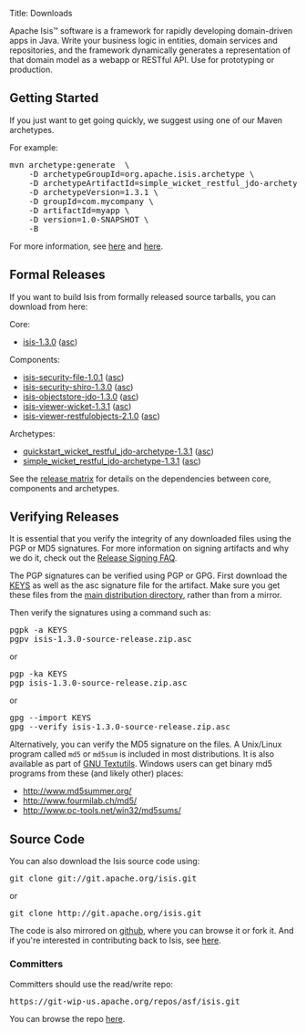 Title: Downloads

Apache Isis&trade; software is a framework for rapidly developing domain-driven apps in Java. Write your business logic in entities, domain services and repositories, and the framework dynamically generates a representation of that domain model as a webapp or RESTful API.  Use for prototyping or production.

## Getting Started

If you just want to get going quickly, we suggest using one of our Maven archetypes.

For example:

<pre>
mvn archetype:generate  \
    -D archetypeGroupId=org.apache.isis.archetype \
    -D archetypeArtifactId=simple_wicket_restful_jdo-archetype \
    -D archetypeVersion=1.3.1 \
    -D groupId=com.mycompany \
    -D artifactId=myapp \
    -D version=1.0-SNAPSHOT \
    -B
</pre>

For more information, see [here](getting-started/simple-archetype.html) and [here](getting-started/quickstart-archetype.html).

## Formal Releases

If you want to build Isis from formally released source tarballs, you can download from here:

Core:

* [isis-1.3.0](https://dist.apache.org/repos/dist/release/isis/isis-core/isis-1.3.0-source-release.zip) ([asc](https://dist.apache.org/repos/dist/release/isis/isis-core/isis-1.3.0-source-release.zip.asc))

Components:

* [isis-security-file-1.0.1](https://dist.apache.org/repos/dist/release/isis/component/security/file/isis-security-file-1.0.1-source-release.zip) ([asc](https://dist.apache.org/repos/dist/release/isis/component/security/file/isis-security-file-1.0.1-source-release.zip.asc))
* [isis-security-shiro-1.3.0](https://dist.apache.org/repos/dist/release/isis/component/security/shiro/isis-security-shiro-1.3.0-source-release.zip) ([asc](https://dist.apache.org/repos/dist/release/isis/component/security/shiro/isis-security-shiro-1.3.0-source-release.zip.asc))
* [isis-objectstore-jdo-1.3.0](https://dist.apache.org/repos/dist/release/isis/component/objectstore/jdo/isis-objectstore-jdo-1.3.0-source-release.zip) ([asc](https://dist.apache.org/repos/dist/release/isis/component/objectstore/jdo/isis-objectstore-jdo-1.3.0-source-release.zip.asc))
* [isis-viewer-wicket-1.3.1](https://dist.apache.org/repos/dist/release/isis/component/viewer/wicket/isis-viewer-wicket-1.3.1-source-release.zip) ([asc](https://dist.apache.org/repos/dist/release/isis/component/viewer/wicket/isis-viewer-wicket-1.3.1-source-release.zip.asc))
* [isis-viewer-restfulobjects-2.1.0](https://dist.apache.org/repos/dist/release/isis/component/viewer/restfulobjects/isis-viewer-restfulobjects-2.1.0-source-release.zip) ([asc](https://dist.apache.org/repos/dist/release/isis/component/viewer/restfulobjects/isis-viewer-restfulobjects-2.1.0-source-release.zip.asc))

Archetypes:

* [quickstart_wicket_restful_jdo-archetype-1.3.1](https://dist.apache.org/repos/dist/release/isis/archetype/quickstart_wicket_restful_jdo-archetype/quickstart_wicket_restful_jdo-archetype-1.3.1-source-release.zip) ([asc](https://dist.apache.org/repos/dist/release/isis/archetype/quickstart_wicket_restful_jdo-archetype/quickstart_wicket_restful_jdo-archetype-1.3.1-source-release.zip.asc))
* [simple_wicket_restful_jdo-archetype-1.3.1](https://dist.apache.org/repos/dist/release/isis/archetype/simple_wicket_restful_jdo-archetype/simple_wicket_restful_jdo-archetype-1.3.1-source-release.zip) ([asc](https://dist.apache.org/repos/dist/release/isis/archetype/simple_wicket_restful_jdo-archetype/simple_wicket_restful_jdo-archetype-1.3.1-source-release.zip.asc))

See the [release matrix](release-matrix.html) for details on the dependencies between core, components and archetypes.

## Verifying Releases

It is essential that you verify the integrity of any downloaded files using
the PGP or MD5 signatures.  For more information on signing artifacts and
why we do it, check out the
[Release Signing FAQ](http://www.apache.org/dev/release-signing.html).

The PGP signatures can be verified using PGP or GPG.  First download the [KEYS](https://git-wip-us.apache.org/repos/asf/isis/repo?p=isis.git;a=blob_plain;f=KEYS;hb=master) as well as the asc signature file for the artifact.  Make sure you get these files from the [main distribution directory](https://dist.apache.org/repos/dist/release/isis/), rather than from a mirror.

Then verify the signatures using a command such as:

<pre>
pgpk -a KEYS
pgpv isis-1.3.0-source-release.zip.asc
</pre>

or
<pre>
pgp -ka KEYS
pgp isis-1.3.0-source-release.zip.asc
</pre>

or
<pre>
gpg --import KEYS
gpg --verify isis-1.3.0-source-release.zip.asc
</pre>

Alternatively, you can verify the MD5 signature on the files. A Unix/Linux
program called `md5` or `md5sum` is included in most distributions.  It is
also available as part of
[GNU Textutils](http://www.gnu.org/software/textutils/textutils.html).
Windows users can get binary md5 programs from these (and likely other) places:

 * <http://www.md5summer.org/>
 * <http://www.fourmilab.ch/md5/>
 * <http://www.pc-tools.net/win32/md5sums/>


## Source Code

You can also download the Isis source code using:

<pre>
git clone git://git.apache.org/isis.git
</pre>

or

<pre>
git clone http://git.apache.org/isis.git
</pre>

The code is also mirrored on [github](http://github.com/apache/isis), where you can browse it or fork it.   And if you're interested in contributing back to Isis, see [here](contributors/contributing.html).
       
### Committers

Committers should use the read/write repo:

<pre>
https://git-wip-us.apache.org/repos/asf/isis.git
</pre>

You can browse the repo [here](https://git-wip-us.apache.org/repos/asf/isis/repo?p=isis.git;a=summary).

